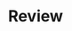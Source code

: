 ---
title: Review
content: icon
used-in: Getting Started
artist: Rinaros 79
provider: Noun Project
provider-link: 'https://www.youtube.com'
image-url: /assets/images/getting-started/proj-1.png
alt: "Review"
type: icon
---